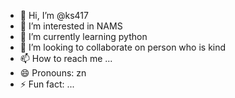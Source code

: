 - 👋 Hi, I’m @ks417
- 👀 I’m interested in NAMS
- 🌱 I’m currently learning python
- 💞️ I’m looking to collaborate on person who is kind
- 📫 How to reach me ...
- 😄 Pronouns: zn
- ⚡ Fun fact: ...

<!---
ks417/ks417 is a ✨ special ✨ repository because its `README.md` (this file) appears on your GitHub profile.
You can click the Preview link to take a look at your changes.
--->
